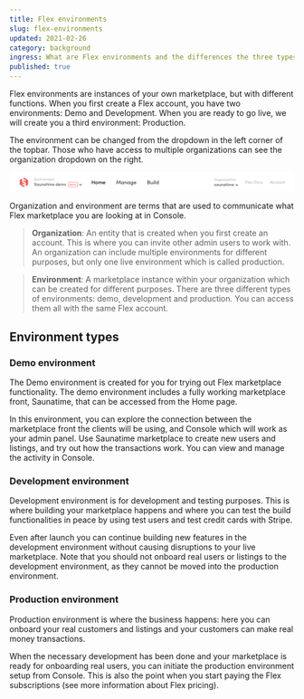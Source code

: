 ```yaml
---
title: Flex environments
slug: flex-environments
updated: 2021-02-26
category: background
ingress: What are Flex environments and the differences the three types have.
published: true
---
```


Flex environments are instances of your own marketplace, but with different functions. When you first create a Flex account, you have two environments: Demo and Development. When you are ready to go live, we will create you a third environment: Production.

The environment can be changed from the dropdown in the left corner of the topbar. Those who have access to multiple organizations can see the organization dropdown on the right.

![Flex environment and organization dropdowns](./environment-and-organization-dropdowns.png)

Organization and environment are terms that are used to communicate what Flex marketplace you are looking at in Console. 

> **Organization**:  An entity that is created when you first create an account. This is where you can invite other admin users to work with. An organization can include multiple environments for different purposes, but only one live environment which is called production. 

> **Environment**:  A marketplace instance within your organization which can be created for different purposes. There are three different types of environments: demo, development and production. You can access them all with the same Flex account. 

## Environment types

### Demo environment

The Demo environment is created for you for trying out Flex marketplace functionality. The demo environment includes a fully working marketplace front, Saunatime, that can be accessed from the Home page. 

In this environment, you can explore the connection between the marketplace front the clients will be using, and Console which will work as your admin panel. Use Saunatime marketplace to create new users and listings, and try out how the transactions work. You can view and manage the activity in Console.


### Development environment

Development environment is for development and testing purposes. This is where building your marketplace happens and where you can test the build functionalities in peace by using test users and test credit cards with Stripe. 

Even after launch you can continue building new features in the development environment without causing disruptions to your live marketplace. Note that you should not onboard real users or listings to the development environment, as they cannot be moved into the production environment. 


### Production environment

Production environment is where the business happens: here you can onboard your real customers and listings and your customers can make real money transactions. 

When the necessary development has been done and your marketplace is ready for onboarding real users, you can initiate the production environment setup from Console. This is also the point when you start paying the Flex subscriptions (see more information about Flex pricing). 
